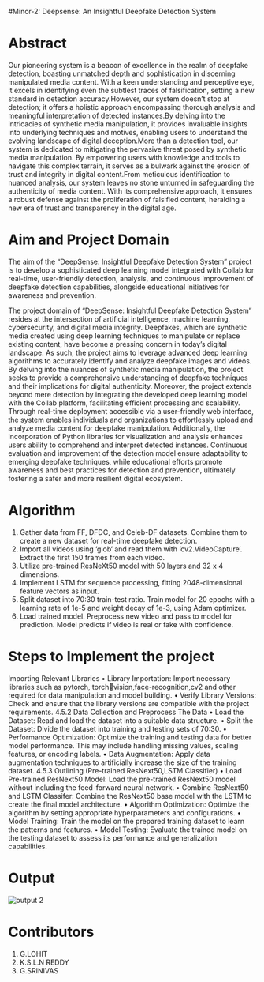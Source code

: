 #Minor-2: Deepsense: An Insightful Deepfake Detection System



# Abstract


Our pioneering system is a beacon of excellence in the realm of deepfake
detection, boasting unmatched depth and sophistication in discerning manipulated
media content. With a keen understanding and perceptive eye, it excels in
identifying even the subtlest traces of falsification, setting a new standard in
detection accuracy.However, our system doesn’t stop at detection; it offers a
holistic approach encompassing thorough analysis and meaningful interpretation of
detected instances.By delving into the intricacies of synthetic media manipulation, it
provides invaluable insights into underlying techniques and motives, enabling users
to understand the evolving landscape of digital deception.More than a detection
tool, our system is dedicated to mitigating the pervasive threat posed by synthetic
media manipulation. By empowering users with knowledge and tools to navigate
this complex terrain, it serves as a bulwark against the erosion of trust and integrity
in digital content.From meticulous identification to nuanced analysis, our system
leaves no stone unturned in safeguarding the authenticity of media content. With
its comprehensive approach, it ensures a robust defense against the proliferation of
falsified content, heralding a new era of trust and transparency in the digital age.


# Aim and Project Domain


The aim of the “DeepSense: Insightful Deepfake Detection System” project is to
develop a sophisticated deep learning model integrated with Collab for real-time,
user-friendly detection, analysis, and continuous improvement of deepfake detection
capabilities, alongside educational initiatives for awareness and prevention.



The project domain of “DeepSense: Insightful Deepfake Detection System”
resides at the intersection of artificial intelligence, machine learning, cybersecurity,
and digital media integrity. Deepfakes, which are synthetic media created using
deep learning techniques to manipulate or replace existing content, have become a
pressing concern in today’s digital landscape. As such, the project aims to leverage
advanced deep learning algorithms to accurately identify and analyze deepfake
images and videos. By delving into the nuances of synthetic media manipulation,
the project seeks to provide a comprehensive understanding of deepfake techniques
and their implications for digital authenticity.
Moreover, the project extends beyond mere detection by integrating the developed
deep learning model with the Collab platform, facilitating efficient processing
and scalability. Through real-time deployment accessible via a user-friendly
web interface, the system enables individuals and organizations to effortlessly
upload and analyze media content for deepfake manipulation. Additionally, the
incorporation of Python libraries for visualization and analysis enhances users
ability to comprehend and interpret detected instances. Continuous evaluation
and improvement of the detection model ensure adaptability to emerging deepfake
techniques, while educational efforts promote awareness and best practices for
detection and prevention, ultimately fostering a safer and more resilient digital
ecosystem.


# Algorithm

1. Gather data from FF, DFDC, and Celeb-DF datasets. Combine them to create a
new dataset for real-time deepfake detection.
2. Import all videos using ‘glob‘ and read them with ‘cv2.VideoCapture‘. Extract
the first 150 frames from each video.
3. Utilize pre-trained ResNeXt50 model with 50 layers and 32 x 4 dimensions.
4. Implement LSTM for sequence processing, fitting 2048-dimensional feature
vectors as input.
5. Split dataset into 70:30 train-test ratio. Train model for 20 epochs with a learning
rate of 1e-5 and weight decay of 1e-3, using Adam optimizer.
6. Load trained model. Preprocess new video and pass to model for prediction.
Model predicts if video is real or fake with confidence.


# Steps to Implement the project


Importing Relevant Libraries
• Library Importation: Import necessary libraries such as pytorch, torchvision,face-recognition,cv2 and other required for data manipulation and model
building.
• Verify Library Versions: Check and ensure that the library versions are
compatible with the project requirements.
4.5.2 Data Collection and Preprocess The Data
• Load the Dataset: Read and load the dataset into a suitable data structure.
• Split the Dataset: Divide the dataset into training and testing sets of 70:30.
• Performance Optimization: Optimize the training and testing data for better
model performance. This may include handling missing values, scaling features,
or encoding labels.
• Data Augmentation: Apply data augmentation techniques to artificially
increase the size of the training dataset.
4.5.3 Outlining (Pre-trained ResNext50,LSTM Classifier)
• Load Pre-trained ResNext50 Model: Load the pre-trained ResNext50 model
without including the feed-forward neural network.
• Combine ResNext50 and LSTM Classifer: Combine the ResNext50 base
model with the LSTM to create the final model architecture.
• Algorithm Optimization: Optimize the algorithm by setting appropriate
hyperparameters and configurations.
• Model Training: Train the model on the prepared training dataset to learn the
patterns and features.
• Model Testing: Evaluate the trained model on the testing dataset to assess its
performance and generalization capabilities.



# Output

![output 2](https://github.com/lohitgangupamu/minor-2-/assets/110151699/a1fc16fd-95fa-469a-91dd-a2433051a60b)


# Contributors

1. G.LOHIT
2. K.S.L.N REDDY
3. G.SRINIVAS



